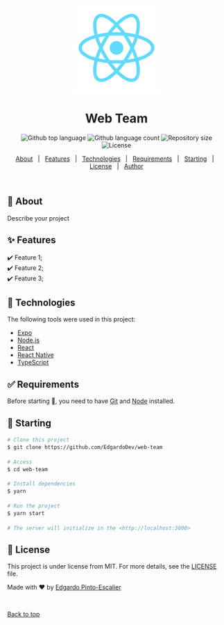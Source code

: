 <div align="center" id="top"> 
  <img src="https://github.com/EdgardoDev/MyFiles/blob/main/react-square.png?raw=true" alt="React Logo" height="200" width="200"/>
</div>

<h1 align="center">Web Team</h1>

<p align="center">
  <img alt="Github top language" src="https://img.shields.io/github/languages/top/EdgardoDev/web-team?logo=react&logoColor=%23fff&style=for-the-badge&color=066da5">

  <img alt="Github language count" src="https://img.shields.io/github/languages/count/EdgardoDev/web-team?logo=react&logoColor=%23fff&style=for-the-badge&color=066da5">

  <img alt="Repository size" src="https://img.shields.io/github/repo-size/EdgardoDev/web-team?logo=github&logoColor=%23fff&style=for-the-badge&color=066da5">

  <img alt="License" src="https://img.shields.io/github/license/EdgardoDev/web-team?logo=github&style=for-the-badge&color=066da5">

  <!-- <img alt="Github issues" src="https://img.shields.io/github/issues/{{YOUR_GITHUB_USERNAME}}/web-team?color=56BEB8" /> -->

  <!-- <img alt="Github forks" src="https://img.shields.io/github/forks/{{YOUR_GITHUB_USERNAME}}/web-team?color=56BEB8" /> -->

  <!-- <img alt="Github stars" src="https://img.shields.io/github/stars/{{YOUR_GITHUB_USERNAME}}/web-team?color=56BEB8" /> -->
</p>


<p align="center">
  <a href="#dart-about">About</a> &#xa0; | &#xa0; 
  <a href="#sparkles-features">Features</a> &#xa0; | &#xa0;
  <a href="#rocket-technologies">Technologies</a> &#xa0; | &#xa0;
  <a href="#white_check_mark-requirements">Requirements</a> &#xa0; | &#xa0;
  <a href="#checkered_flag-starting">Starting</a> &#xa0; | &#xa0;
  <a href="#memo-license">License</a> &#xa0; | &#xa0;
  <a href="https://github.com/{{YOUR_GITHUB_USERNAME}}" target="_blank">Author</a>
</p>

<br>

## :dart: About ##

Describe your project

## :sparkles: Features ##

:heavy_check_mark: Feature 1;\
:heavy_check_mark: Feature 2;\
:heavy_check_mark: Feature 3;

## :rocket: Technologies ##

The following tools were used in this project:

- [Expo](https://expo.io/)
- [Node.js](https://nodejs.org/en/)
- [React](https://pt-br.reactjs.org/)
- [React Native](https://reactnative.dev/)
- [TypeScript](https://www.typescriptlang.org/)

## :white_check_mark: Requirements ##

Before starting :checkered_flag:, you need to have [Git](https://git-scm.com) and [Node](https://nodejs.org/en/) installed.

## :checkered_flag: Starting ##

```bash
# Clone this project
$ git clone https://github.com/EdgardoDev/web-team

# Access
$ cd web-team

# Install dependencies
$ yarn

# Run the project
$ yarn start

# The server will initialize in the <http://localhost:3000>
```

## :memo: License ##

This project is under license from MIT. For more details, see the [LICENSE](LICENSE.md) file.


Made with :heart: by <a href="https://github.com/EdgardoDev" target="_blank">Edgardo Pinto-Escalier</a>

&#xa0;

<a href="#top">Back to top</a>
